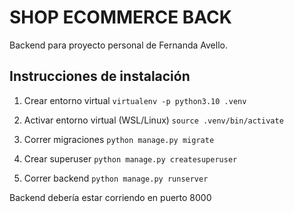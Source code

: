 # SHOP ECOMMERCE BACK

Backend para proyecto personal de Fernanda Avello.

## Instrucciones de instalación

1. Crear entorno virtual
    `virtualenv -p python3.10 .venv`

2. Activar entorno virtual (WSL/Linux)
    `source .venv/bin/activate`

3. Correr migraciones
    `python manage.py migrate`

4. Crear superuser
    `python manage.py createsuperuser`

5. Correr backend
    `python manage.py runserver`

Backend debería estar corriendo en puerto 8000
